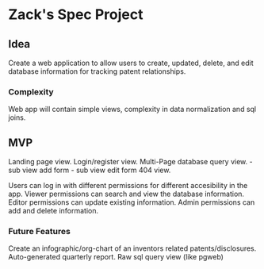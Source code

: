 # Zack's Spec Project

## Idea

Create a web application to allow users to create, updated, delete, and edit database information for tracking patent relationships. 

### Complexity

Web app will contain simple views, complexity in data normalization and sql joins.

## MVP

Landing page view.
Login/register view.
Multi-Page database query view.
    - sub view add form
    - sub view edit form
404 view.

Users can log in with different permissions for different accesibility in the app.
Viewer permissions can search and view the database information.
Editor permissions can update existing information. 
Admin permissions can add and delete information.

### Future Features

Create an infographic/org-chart of an inventors related patents/disclosures.
Auto-generated quarterly report.
Raw sql query view (like pgweb)